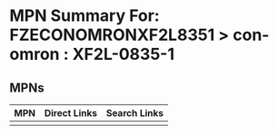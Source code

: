 



# MPN Summary For: FZECONOMRONXF2L8351 > con-omron : XF2L-0835-1

## MPNs
  

|MPN|Direct Links|Search Links|
| :--- | :--- | :--- |
||||
